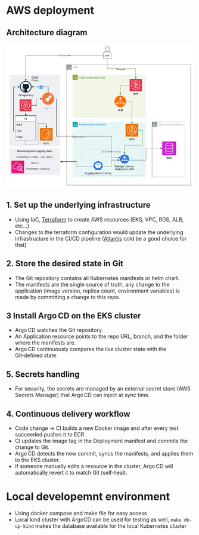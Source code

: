 # AWS deployment

## Architecture diagram
![image info](./diag.png)

## 1. Set up the underlying infrastructure
- Using IaC, [Terraform](https://developer.hashicorp.com/terraform) to create AWS resources (EKS, VPC, RDS, ALB, etc...)
- Changes to the terraform configuration would update the underlying infrastructure in the CI/CD pipeline ([Atlantis](https://www.runatlantis.io/) cold be a good choice for that) 

## 2. Store the desired state in Git
- The Git repository contains all Kubernetes manifests or helm chart.
- The manifests are the single source of truth, any change to the application (image version, replica count, environment variables) is made by committing a change to this repo.

## 3 Install Argo CD on the EKS cluster
- Argo CD watches the Git repository.
- An Application resource points to the repo URL, branch, and the folder where the manifests are.
- Argo CD continuously compares the live cluster state with the Git‑defined state.

## 5. Secrets handling

- For security, the secrets are managed by an external secret store (AWS Secrets Manager) that Argo CD can inject at sync time.

## 4. Continuous delivery workflow
- Code change → CI builds a new Docker image and after every test succeeded pushes it to ECR.
- CI updates the image tag in the Deployment manifest and commits the change to Git.
- Argo CD detects the new commit, syncs the manifests, and applies them to the EKS cluster.
- If someone manually edits a resource in the cluster, Argo CD will automatically revert it to match Git (self‑heal).

# Local developemnt environment
- Using docker compose and make file for easy access
- Local kind cluster with ArgoCD can be used for testing as well, `make db-up-kind` makes the database available for the local Kubernetes cluster
